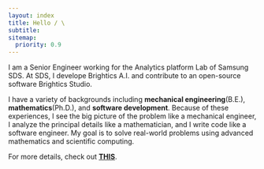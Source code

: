 ```yaml
---
layout: index
title: Hello / \
subtitle:
sitemap:
  priority: 0.9
---
```



<div id="description container">
	<p>I am a Senior Engineer working for the Analytics platform Lab of Samsung SDS. At SDS, I develope Brightics A.I. and contribute to an open-source software Brightics Studio. 
  </p>
  <p>
  I have a variety of backgrounds including <strong>mechanical engineering</strong>(B.E.), <strong>mathematics</strong>(Ph.D.), and <strong>software development</strong>. Because of these experiences, I see the big picture of the problem like a mechanical engineer, I analyze the principal details like a mathematician, and I write code like a software engineer. My goal is to solve real-world problems using advanced mathematics and scientific computing.
  </p>

  <p>
  For more details, check out <a href='/about'><Strong>THIS</Strong></a>.
  </p>

</div>
